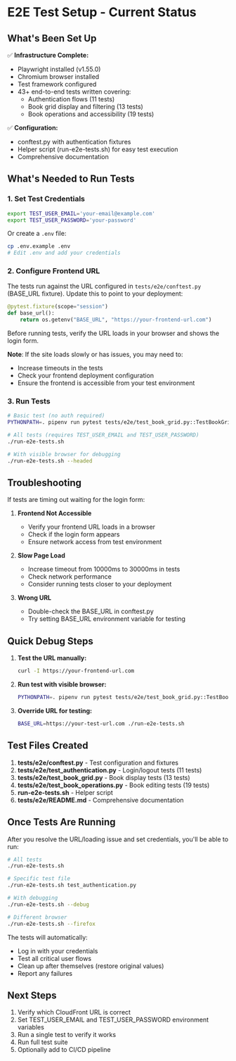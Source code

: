# E2E Test Setup - Current Status

## What's Been Set Up

✅ **Infrastructure Complete:**
- Playwright installed (v1.55.0)
- Chromium browser installed
- Test framework configured
- 43+ end-to-end tests written covering:
  - Authentication flows (11 tests)
  - Book grid display and filtering (13 tests)
  - Book operations and accessibility (19 tests)

✅ **Configuration:**
- conftest.py with authentication fixtures
- Helper script (run-e2e-tests.sh) for easy test execution
- Comprehensive documentation

## What's Needed to Run Tests

### 1. Set Test Credentials

```bash
export TEST_USER_EMAIL='your-email@example.com'
export TEST_USER_PASSWORD='your-password'
```

Or create a `.env` file:
```bash
cp .env.example .env
# Edit .env and add your credentials
```

### 2. Configure Frontend URL

The tests run against the URL configured in `tests/e2e/conftest.py` (BASE_URL fixture).
Update this to point to your deployment:

```python
@pytest.fixture(scope="session")
def base_url():
    return os.getenv("BASE_URL", "https://your-frontend-url.com")
```

Before running tests, verify the URL loads in your browser and shows the login form.

**Note**: If the site loads slowly or has issues, you may need to:
- Increase timeouts in the tests
- Check your frontend deployment configuration
- Ensure the frontend is accessible from your test environment

### 3. Run Tests

```bash
# Basic test (no auth required)
PYTHONPATH=. pipenv run pytest tests/e2e/test_book_grid.py::TestBookGrid::test_page_loads -v

# All tests (requires TEST_USER_EMAIL and TEST_USER_PASSWORD)
./run-e2e-tests.sh

# With visible browser for debugging
./run-e2e-tests.sh --headed
```

## Troubleshooting

If tests are timing out waiting for the login form:

1. **Frontend Not Accessible**
   - Verify your frontend URL loads in a browser
   - Check if the login form appears
   - Ensure network access from test environment

2. **Slow Page Load**
   - Increase timeout from 10000ms to 30000ms in tests
   - Check network performance
   - Consider running tests closer to your deployment

3. **Wrong URL**
   - Double-check the BASE_URL in conftest.py
   - Try setting BASE_URL environment variable for testing

## Quick Debug Steps

1. **Test the URL manually:**
   ```bash
   curl -I https://your-frontend-url.com
   ```

2. **Run test with visible browser:**
   ```bash
   PYTHONPATH=. pipenv run pytest tests/e2e/test_book_grid.py::TestBookGrid::test_page_loads -v --headed --slowmo 1000
   ```

3. **Override URL for testing:**
   ```bash
   BASE_URL=https://your-test-url.com ./run-e2e-tests.sh
   ```

## Test Files Created

1. **tests/e2e/conftest.py** - Test configuration and fixtures
2. **tests/e2e/test_authentication.py** - Login/logout tests (11 tests)
3. **tests/e2e/test_book_grid.py** - Book display tests (13 tests)
4. **tests/e2e/test_book_operations.py** - Book editing tests (19 tests)
5. **run-e2e-tests.sh** - Helper script
6. **tests/e2e/README.md** - Comprehensive documentation

## Once Tests Are Running

After you resolve the URL/loading issue and set credentials, you'll be able to run:

```bash
# All tests
./run-e2e-tests.sh

# Specific test file
./run-e2e-tests.sh test_authentication.py

# With debugging
./run-e2e-tests.sh --debug

# Different browser
./run-e2e-tests.sh --firefox
```

The tests will automatically:
- Log in with your credentials
- Test all critical user flows
- Clean up after themselves (restore original values)
- Report any failures

## Next Steps

1. Verify which CloudFront URL is correct
2. Set TEST_USER_EMAIL and TEST_USER_PASSWORD environment variables
3. Run a single test to verify it works
4. Run full test suite
5. Optionally add to CI/CD pipeline
